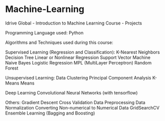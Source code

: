# Machine-Learning
Idrive Global - Introduction to Machine Learning Course - Projects

Programming Language used: Python

Algorithms and Techniques used during this course:

Supervised Learning (Regression and Classification):
K-Nearest Neighbors
Decision Tree
Linear or Nonlinear Regression
Support Vector Machine
Naive Bayes 
Logistic Regression
MPL (MultiLayer Perceptron)
Random Forest

Unsupervised Learning:
Data Clustering
Principal Component Analysis
K-Means
Means

Deep Learning 
Convolutional Neural Networks (with tensorflow)

Others:
Gradient Descent
Cross Validation
Data Preprocessing
Data Normalization
Converting Non-numerical to Numerical Data
GridSearchCV
Ensemble Learning (Bagging and Boosting)
